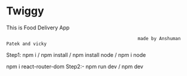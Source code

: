 

# Twiggy
This is Food Delivery App

                                                     made by Anshuman Patek and vicky

Step1: npm i / npm install / npm install node / npm i node

npm i react-router-dom
Step2:- npm run dev / npm dev
